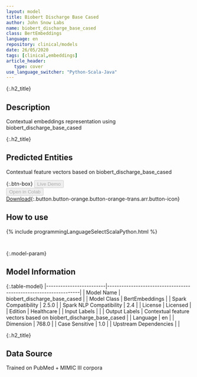 ```yaml
---
layout: model
title: Biobert Discharge Base Cased
author: John Snow Labs
name: biobert_discharge_base_cased
class: BertEmbeddings
language: en
repository: clinical/models
date: 26/05/2020
tags: [clinical,embeddings]
article_header:
   type: cover
use_language_switcher: "Python-Scala-Java"
---
```


{:.h2_title}
## Description 
Contextual embeddings representation using biobert_discharge_base_cased

 {:.h2_title}
## Predicted Entities
Contextual feature vectors based on biobert_discharge_base_cased 

{:.btn-box}
<button class="button button-orange" disabled>Live Demo</button><br/><button class="button button-orange" disabled>Open in Colab</button><br/>[Download](https://s3.amazonaws.com/auxdata.johnsnowlabs.com/clinical/models/biobert_discharge_base_cased_en_2.5.0_2.4_1590490193605.zip){:.button.button-orange.button-orange-trans.arr.button-icon}<br/>

## How to use 
<div class="tabs-box" markdown="1">

{% include programmingLanguageSelectScalaPython.html %}

```python

```

```scala

```
</div>



{:.model-param}
## Model Information
{:.table-model}
|-------------------------|------------------------------------------------------------------|
| Model Name              | biobert_discharge_base_cased                                     |
| Model Class             | BertEmbeddings                                                   |
| Spark Compatibility     | 2.5.0                                                            |
| Spark NLP Compatibility | 2.4                                                              |
| License                 | Licensed                                                         |
| Edition                 | Healthcare                                                       |
| Input Labels            |                                                                  |
| Output Labels           | Contextual feature vectors based on biobert_discharge_base_cased |
| Language                | en                                                               |
| Dimension               | 768.0                                                            |
| Case Sensitive          | 1.0                                                              |
| Upstream Dependencies   |                                                                  |




{:.h2_title}
## Data Source
Trained on PubMed + MIMIC III corpora

